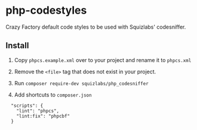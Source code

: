 php-codestyles
=======

Crazy Factory default code styles to be used with Squizlabs' codesniffer.

## Install

1) Copy `phpcs.example.xml` over to your project and rename it to `phpcs.xml`

2) Remove the `<file>` tag that does not exist in your project.

3) Run `composer require-dev squizlabs/php_codesniffer`

4) Add shortcuts to `composer.json`

```
  "scripts": {
    "lint": "phpcs",
    "lint:fix": "phpcbf"
  }
```

